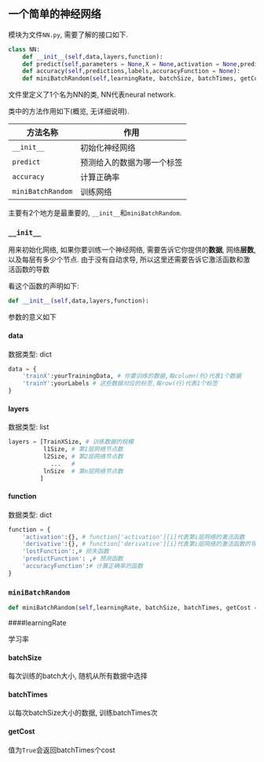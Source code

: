 ## 一个简单的神经网络

模块为文件`NN.py`, 需要了解的接口如下.

```python
class NN:
    def __init__(self,data,layers,function):
    def predict(self,parameters = None,X = None,activation = None,predictFunction = None):# it's
    def accuracy(self,predictions,labels,accuracyFunction = None):
    def miniBatchRandom(self,learningRate, batchSize, batchTimes, getCost = False):
```

文件里定义了1个名为NN的类, NN代表neural network.

类中的方法作用如下(概览, 无详细说明).

| 方法名称          | 作用                       |
| ----------------- | -------------------------- |
| `__init__`        | 初始化神经网络             |
| `predict`         | 预测给入的数据为哪一个标签 |
| `accuracy`        | 计算正确率                 |
| `miniBatchRandom` | 训练网络                   |

主要有2个地方是最重要的, `__init__`和`miniBatchRandom`.

### `__init__`

用来初始化网络, 如果你要训练一个神经网络, 需要告诉它你提供的**数据**, 网络**层数**, 以及每层有多少个节点. 由于没有自动求导, 所以这里还需要告诉它激活函数和激活函数的导数

看这个函数的声明如下:

```python
def __init__(self,data,layers,function):
```

参数的意义如下

#### data

数据类型: dict

```python
data = {
    'trainX':yourTrainingData, # 你要训练的数据,每column(列)代表1个数据
    'trainY':yourLabels # 这些数据对应的标签,每row(行)代表1个标签
}
```

#### layers

数据类型: list

```python
layers = [TrainXSize, # 训练数据的规模
          l1Size, # 第1层网络节点数
          l2Size, # 第2层网络节点数
         	...   # 
          lnSize  # 第n层网络节点数
         ]
```

#### function

数据类型: dict

```python
function = {
	'activation':{}, # function['activation'][i]代表第i层网络的激活函数
	'derivative':{}, # function['derivative'][i]代表第i层网络的激活函数的导数
	'lostFunction':,# 损失函数
	'predictFunction': ,# 预测函数
	'accuracyFunction':# 计算正确率的函数
}
```

### `miniBatchRandom`

```python
def miniBatchRandom(self,learningRate, batchSize, batchTimes, getCost = False):
```

####learningRate

学习率

#### batchSize

每次训练的batch大小, 随机从所有数据中选择

#### batchTimes

以每次batchSize大小的数据, 训练batchTimes次

#### getCost

值为`True`会返回batchTimes个cost